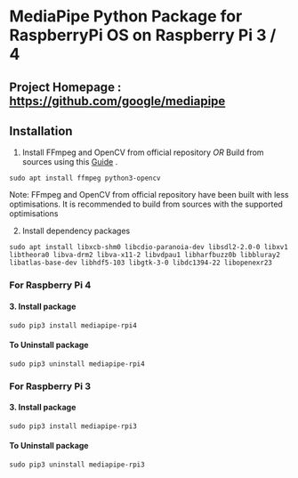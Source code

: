 # MediaPipe Python Package for RaspberryPi OS on Raspberry Pi 3 / 4

## Project Homepage : https://github.com/google/mediapipe


## Installation
1. Install FFmpeg and OpenCV from official repository  *OR*  Build from sources using this [Guide](https://github.com/superuser789/MediaPipe-on-RaspberryPi/blob/main/BuildingFFMPEG%26OpenCV.md) .
```
sudo apt install ffmpeg python3-opencv
```
Note: FFmpeg and OpenCV from official repository have been built with less optimisations. It is recommended to build from sources with the supported optimisations




2. Install dependency packages 
```
sudo apt install libxcb-shm0 libcdio-paranoia-dev libsdl2-2.0-0 libxv1  libtheora0 libva-drm2 libva-x11-2 libvdpau1 libharfbuzz0b libbluray2 libatlas-base-dev libhdf5-103 libgtk-3-0 libdc1394-22 libopenexr23
```



### For Raspberry Pi 4
#### 3. Install package
```
sudo pip3 install mediapipe-rpi4
```

#### To Uninstall package
```
sudo pip3 uninstall mediapipe-rpi4
```


### For Raspberry Pi 3
#### 3. Install package
```
sudo pip3 install mediapipe-rpi3
```

#### To Uninstall package
```
sudo pip3 uninstall mediapipe-rpi3
```


